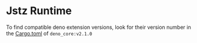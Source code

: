# Jstz Runtime

To find compatible deno extension versions, look for their version number in the [Cargo.toml](https://github.com/denoland/deno/blob/v2.1.10/Cargo.toml#L74) of `deno_core:v2.1.0`
